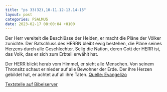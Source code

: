 ```yaml
---
title: "ps 33(32),10-11.12-13.14-15"
layout: post
categories: PSALMUS
date: 2023-02-17 08:00:04 +0100
---
```

Der Herr vereitelt die Beschlüsse der Heiden,
er macht die Pläne der Völker zunichte.
Der Ratschluss des HERRN bleibt ewig bestehen, die Pläne seines Herzens durch alle Geschlechter. 
Selig die Nation, deren Gott der HERR ist, das Volk, das er sich zum Erbteil erwählt hat.

Der HERR blickt herab vom Himmel, er sieht alle Menschen. 
Von seinem Thronsitz schaut er nieder auf alle Bewohner der Erde.
Der ihre Herzen gebildet hat, er achtet auf all ihre Taten.
[Quelle: Evangelizo](https://evangeliumtagfuertag.org/DE/gospel)

[Textstelle auf Bibelserver](https://www.bibleserver.com/EU/ps33(32),10-11.12-13.14-15)
